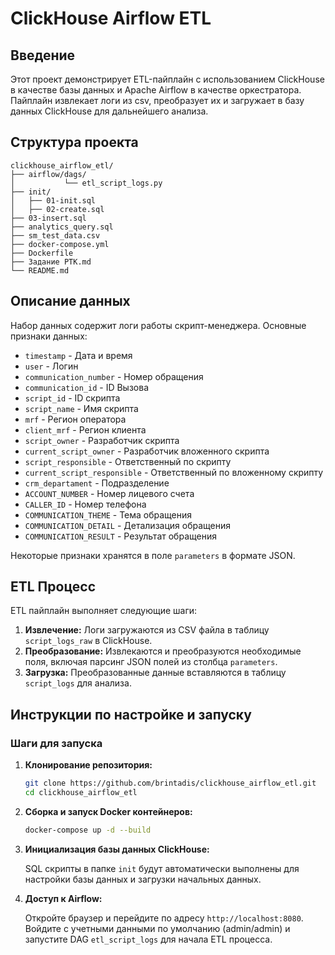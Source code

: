 # ClickHouse Airflow ETL

## Введение

Этот проект демонстрирует ETL-пайплайн с использованием ClickHouse в качестве базы данных и Apache Airflow в качестве оркестратора. Пайплайн извлекает логи из csv, преобразует их и загружает в базу данных ClickHouse для дальнейшего анализа.

## Структура проекта

```plaintext
clickhouse_airflow_etl/
├── airflow/dags/
│           └── etl_script_logs.py
├── init/
│   ├── 01-init.sql
│   ├── 02-create.sql
├── 03-insert.sql
├── analytics_query.sql
├── sm_test_data.csv
├── docker-compose.yml
├── Dockerfile
├── Задание РТК.md
└── README.md
```


## Описание данных

Набор данных содержит логи работы скрипт-менеджера. Основные признаки данных:

* `timestamp` - Дата и время
* `user` - Логин
* `communication_number` - Номер обращения 
* `communication_id` - ID Вызова
* `script_id` - ID скрипта
* `script_name` - Имя скрипта
* `mrf` - Регион оператора
* `client_mrf` - Регион клиента
* `script_owner` - Разработчик скрипта
* `current_script_owner` - Разработчик вложенного скрипта
* `script_responsible` - Ответственный по скрипту
* `current_script_responsible` - Ответственный по вложенному скрипту
* `crm_departament` - Подразделение
* `ACCOUNT_NUMBER` - Номер лицевого счета
* `CALLER_ID` - Номер телефона
* `COMMUNICATION_THEME` - Тема обращения
* `COMMUNICATION_DETAIL` - Детализация обращения
* `COMMUNICATION_RESULT` - Результат обращения

Некоторые признаки хранятся в поле `parameters` в формате JSON.

## ETL Процесс

ETL пайплайн выполняет следующие шаги:

1. **Извлечение:** Логи загружаются из CSV файла в таблицу `script_logs_raw` в ClickHouse.
2. **Преобразование:** Извлекаются и преобразуются необходимые поля, включая парсинг JSON полей из столбца `parameters`.
3. **Загрузка:** Преобразованные данные вставляются в таблицу `script_logs` для анализа.

## Инструкции по настройке и запуску

### Шаги для запуска

1. **Клонирование репозитория:**

    ```bash
    git clone https://github.com/brintadis/clickhouse_airflow_etl.git
    cd clickhouse_airflow_etl
    ```

2. **Сборка и запуск Docker контейнеров:**

    ```bash
    docker-compose up -d --build
    ```

3. **Инициализация базы данных ClickHouse:**

    SQL скрипты в папке `init` будут автоматически выполнены для настройки базы данных и загрузки начальных данных.

4. **Доступ к Airflow:**

    Откройте браузер и перейдите по адресу `http://localhost:8080`. Войдите с учетными данными по умолчанию (admin/admin) и запустите DAG `etl_script_logs` для начала ETL процесса.
